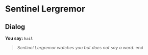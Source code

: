 # Sentinel Lergremor
## Dialog

**You say:** `hail`



>*Sentinel Lergremor watches you but does not say a word.*
end
